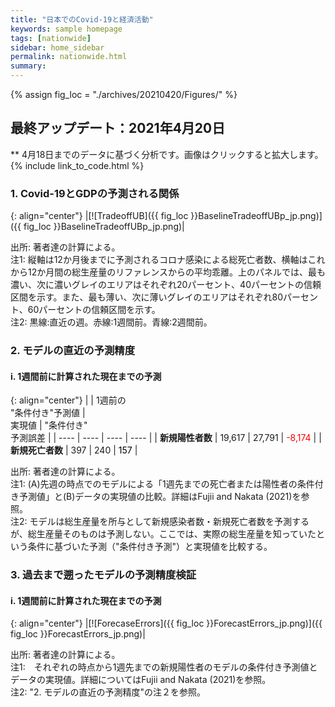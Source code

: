 ```yaml
---
title: "日本でのCovid-19と経済活動"
keywords: sample homepage
tags: [nationwide]
sidebar: home_sidebar
permalink: nationwide.html
summary:
---
```


{% assign fig_loc = "./archives/20210420/Figures/" %}

## 最終アップデート：2021年4月20日
** 4月18日までのデータに基づく分析です。画像はクリックすると拡大します。
{% include link_to_code.html %}

### 1. Covid-19とGDPの予測される関係

{: align="center"}
|[![TradeoffUB]({{ fig_loc }}BaselineTradeoffUBp_jp.png)]({{ fig_loc }}BaselineTradeoffUBp_jp.png)|

出所: 著者達の計算による。<br>
注1: 縦軸は12か月後までに予測されるコロナ感染による総死亡者数、横軸はこれから12か月間の総生産量のリファレンスからの平均乖離。上のパネルでは、最も濃い、次に濃いグレイのエリアはそれぞれ20パーセント、40パーセントの信頼区間を示す。また、最も薄い、次に薄いグレイのエリアはそれぞれ80パーセント、60パーセントの信頼区間を示す。<br>
注2: 黒線:直近の週。赤線:1週間前。青線:2週間前。

### 2. モデルの直近の予測精度

#### i. 1週間前に計算された現在までの予測

{: align="center"}
|    | 1週前の<br>"条件付き"予測値 | <br>実現値 | "条件付き"<br>予測誤差 |
| ---- | ---- | ---- | ---- |
| **新規陽性者数** | 19,617   |  27,791  | <span style="color: red; ">-8,174</span> |
| **新規死亡者数** |   397  | 240  | <span style="color: black; ">157</span> |


出所: 著者達の計算による。<br>
注1: (A)先週の時点でのモデルによる「1週先までの死亡者または陽性者の条件付き予測値」と(B)データの実現値の比較。詳細はFujii and Nakata (2021)を参照。<br>
注2: モデルは総生産量を所与として新規感染者数・新規死亡者数を予測するが、総生産量そのものは予測しない。ここでは、実際の総生産量を知っていたという条件に基づいた予測（"条件付き予測"）と実現値を比較する。

### 3. 過去まで遡ったモデルの予測精度検証

#### i. 1週間前に計算された現在までの予測

{: align="center"}
|[![ForecaseErrors]({{ fig_loc }}ForecastErrors_jp.png)]({{ fig_loc }}ForecastErrors_jp.png)|

出所: 著者達の計算による。<br>
注1:　それぞれの時点から1週先までの新規陽性者のモデルの条件付き予測値とデータの実現値。詳細についてはFujii and Nakata (2021)を参照。<br>
注2: "2. モデルの直近の予測精度"の注２を参照。
